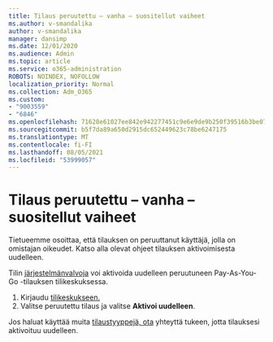```yaml
---
title: Tilaus peruutettu – vanha – suositellut vaiheet
ms.author: v-smandalika
author: v-smandalika
manager: dansimp
ms.date: 12/01/2020
ms.audience: Admin
ms.topic: article
ms.service: o365-administration
ROBOTS: NOINDEX, NOFOLLOW
localization_priority: Normal
ms.collection: Adm_O365
ms.custom:
- "9003559"
- "6846"
ms.openlocfilehash: 71628e61027ee842e942277451c9e6e9de9b250f39516b3be076a2ee61fb68c3
ms.sourcegitcommit: b5f7da89a650d2915dc652449623c78be6247175
ms.translationtype: MT
ms.contentlocale: fi-FI
ms.lasthandoff: 08/05/2021
ms.locfileid: "53999057"
---
```

# <a name="subscription-cancelled---legacy---recommended-steps"></a>Tilaus peruutettu – vanha – suositellut vaiheet

Tietueemme osoittaa, että tilauksen on peruuttanut käyttäjä, jolla on omistajan oikeudet. Katso alla olevat ohjeet tilauksen aktivoimisesta uudelleen.

Tilin [järjestelmänvalvoja](https://docs.microsoft.com/azure/cost-management-billing/manage/billing-subscription-transfer?WT.mc_id=Portal-Microsoft_Azure_Support#whoisaa) voi aktivoida uudelleen peruutuneen Pay-As-You-Go -tilauksen tilikeskuksessa.

1. Kirjaudu [tilikeskukseen.](https://account.azure.com/Subscriptions)
2. Valitse peruutettu tilaus ja valitse **Aktivoi uudelleen**.

Jos haluat käyttää muita [tilaustyyppejä, ota](https://ms.portal.azure.com/#blade/Microsoft_Azure_Support/HelpAndSupportBlade/overview) yhteyttä tukeen, jotta tilauksesi aktivoituu uudelleen.
